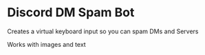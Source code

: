 # Discord DM Spam Bot
<p>Creates a virtual keyboard input so you can spam DMs and Servers</p>
<p>Works with images and text</p>
